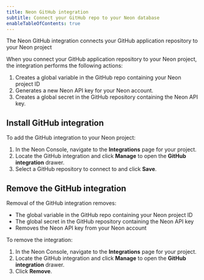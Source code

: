 ```yaml
---
title: Neon GitHub integration
subtitle: Connect your GitHub repo to your Neon database
enableTableOfContents: true
---
```


The Neon GitHub integration connects your GitHub application repository to your Neon project

When you connect your GitHub application repository to your Neon project, the integration performs the following actions:

1. Creates a global variable in the GitHub repo containing your Neon project ID
2. Generates a new Neon API key for your Neon account.
3. Creates a global secret in the GitHub repository containing the Neon API key.

## Install GitHub integration

To add the GitHub integration to your Neon project:

1. In the Neon Console, navigate to the **Integrations** page for your project.
2. Locate the GitHub integration and click **Manage** to open the **GitHub integration** drawer.
3. Select a GitHub repository to connect to and click **Save**.


## Remove the GitHub integration

Removal of the GitHub integration removes:

- The global variable in the GitHub repo containing your Neon project ID 
- The global secret in the GitHub repository containing the Neon API key
- Removes the Neon API key from your Neon account

To remove the integration:

1. In the Neon Console, navigate to the **Integrations** page for your project.
2. Locate the GitHub integration and click **Manage** to open the **GitHub integration** drawer.
3. Click **Remove**.